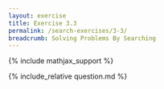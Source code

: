 ```yaml
---
layout: exercise
title: Exercise 3.3
permalink: /search-exercises/3-3/
breadcrumb: Solving Problems By Searching
---
```


{% include mathjax_support %}

<div><i class="arrow-up" data-chapter="search-exercises" data-exercise="ex_3" data-rating="0"></i></div>
{% include_relative question.md %}
